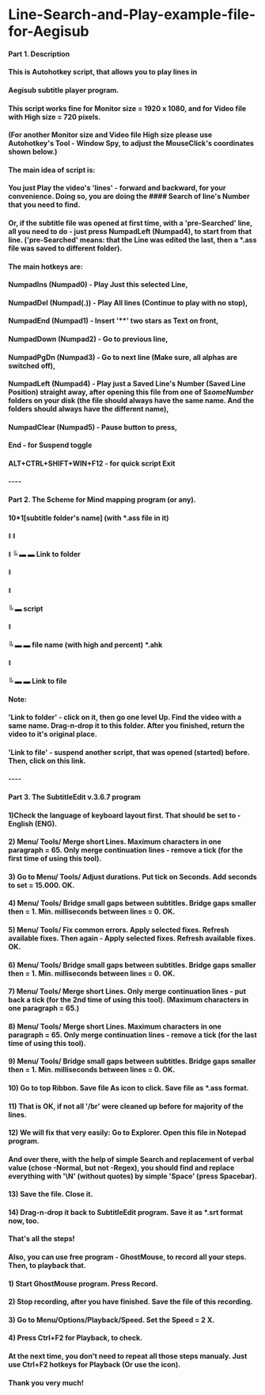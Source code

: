 # Line-Search-and-Play-example-file-for-Aegisub
#### Part 1. Description
#### 
#### This is Autohotkey script, that allows you to play lines in  
#### Aegisub subtitle player program.
#### This script works fine for Monitor size = 1920 x 1080, and for Video file with High size = 720 pixels.
#### (For another Monitor size and Video file High size please use Autohotkey's Tool - Window Spy, to adjust the MouseClick's coordinates shown below.)
#### 
#### The main idea of script is:
#### You just Play the video's 'lines' - forward and backward, for your convenience. Doing so, you are doing the #### Search of line's Number that you need to find.
#### Or, if the subtitle file was opened at first time, with a 'pre-Searched' line, all you need to do - just press NumpadLeft (Numpad4), to start from that line. ('pre-Searched' means: that the Line was edited the last, then a *.ass file was saved to different folder). 
#### 
#### The main hotkeys are:
#### 
#### NumpadIns (Numpad0) - Play Just this selected Line,
#### NumpadDel (Numpad(.)) - Play All lines (Continue to play with no stop),
#### NumpadEnd (Numpad1) - Insert '**' two stars as Text on front,
#### NumpadDown (Numpad2) - Go to previous line,
#### NumpadPgDn (Numpad3) - Go to next line (Make sure, all alphas are switched off),
#### NumpadLeft (Numpad4) - Play just a Saved Line's Number (Saved Line Position) straight away, after opening this file from one of S*someNumber* folders on your disk (the file should always have the same name. And the folders should always have the different name),
#### NumpadClear (Numpad5) - Pause button to press,
#### End - for Suspend toggle
#### ALT+CTRL+SHIFT+WIN+F12 - for quick script Exit
#### 
#### ----
#### Part 2. The Scheme for Mind mapping program (or any).
#### 
#### 10*1[subtitle folder's name] (with *.ass file in it)
#### 	ǁ		          			ǁ
#### 	ǁ				   			    ╚ ▬ ▬ Link to folder
#### 	ǁ
#### 	ǁ
####  ╚ ▬ script
#### 			ǁ
#### 			╚ ▬ ▬ file name (with high and percent) *.ahk
#### 						ǁ
#### 						╚ ▬ ▬ Link to file
#### 													
#### Note:
#### 'Link to folder' - click on it, then go one level Up. Find the video with a same name. Drag-n-drop it to this folder. After you finished, return the video to it's original place.
#### 
#### 'Link to file' - suspend another script, that was opened (started) before. Then, click on this link.
#### 
#### ----
#### Part 3. The SubtitleEdit v.3.6.7 program
#### 
#### 1)Check the language of keyboard layout first. That should be set to - English (ENG).
#### 2) Menu/ Tools/ Merge short Lines. Maximum characters in one paragraph = 65. Only merge continuation lines - remove a tick (for the first time of using this tool).
#### 3) Go to Menu/ Tools/ Adjust durations. Put tick on Seconds. Add seconds to set = 15.000. OK.
#### 4) Menu/ Tools/ Bridge small gaps between subtitles. Bridge gaps smaller then = 1. Min. milliseconds between lines = 0. OK.
#### 5) Menu/ Tools/ Fix common errors. Apply selected fixes. Refresh available fixes. Then again - Apply selected fixes. Refresh available fixes. OK.
#### 6) Menu/ Tools/ Bridge small gaps between subtitles. Bridge gaps smaller then = 1. Min. milliseconds between lines = 0. OK.
#### 7) Menu/ Tools/ Merge short Lines. Only merge continuation lines - put back a tick (for the 2nd time of using this tool). (Maximum characters in one paragraph = 65.)
#### 8) Menu/ Tools/ Merge short Lines. Maximum characters in one paragraph = 65. Only merge continuation lines - remove a tick (for the last time of using this tool).
#### 9) Menu/ Tools/ Bridge small gaps between subtitles. Bridge gaps smaller then = 1. Min. milliseconds between lines = 0. OK.
#### 10) Go to top Ribbon. Save file As icon to click. Save file as *.ass format.
#### 11) That is OK, if not all '/br' were cleaned up before for majority of the lines.
#### 12) We will fix that very easily: Go to Explorer. Open this file in Notepad program.
#### And over there, with the help of simple Search and replacement of verbal value (chose -Normal, but not -Regex), you should find and replace everything with '\N' (without quotes) by simple 'Space' (press Spacebar).
#### 13) Save the file. Close it.
#### 14) Drag-n-drop it back to SubtitleEdit program. Save it as *.srt format now, too.
#### That's all the steps!
#### 
#### Also, you can use free program - GhostMouse, to record all your steps. Then, to playback that. 
#### 1) Start GhostMouse program. Press Record.
#### 2) Stop recording, after you have finished. Save the file of this recording.
#### 3) Go to Menu/Options/Playback/Speed. Set the Speed = 2 X.
#### 4) Press Ctrl+F2 for Playback, to check.
#### At the next time, you don't need to repeat all those steps manualy. Just use Ctrl+F2 hotkeys for Playback (Or use the icon).
#### Thank you very much!
####
